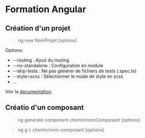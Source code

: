 # Formation Angular


## Création d'un projet

> ng new NomProjet [options]

Options:
- --routing : Ajout du routing
- --no-standalone : Configuration en module
- --skip-tests : Ne pas générer de fichiers de tests (.spec.ts)
- --style=scss : Sélectionner le mode de style en scss
- ... 

Voir la [documentation](https://angular.dev/cli/new).

## Créatio d'un composant

> ng generate component chemin/nomComposant [options]

> ng g c chemin/nom-composant [options]


